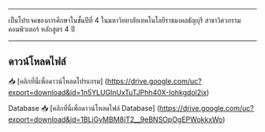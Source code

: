 ************************************************************
เป็นโปรเจคของการศึกษาในชั้นปีที่ 4 
ในมหาวิทยาลัยเทคโนโลยีราชมงคลธัญบุรี สาขาวิศวกรรมคอมพิวเตอร์ หลักสูตร 4 ปี
************************************************************


## ดาวน์โหลดไฟล์
📥 [คลิกที่นี่เพื่อดาวน์โหลดโปรแกรม]
(https://drive.google.com/uc?export=download&id=1n5YLUGlnUxTuTJPhh40X-Iohkgdol2ix)

Database 
📥 [คลิกที่นี่เพื่อดาวน์โหลดไฟล์ Database]
(https://drive.google.com/uc?export=download&id=1BLjGyMBM8jT2__9eBNSOpOgEPWokkxWo)
